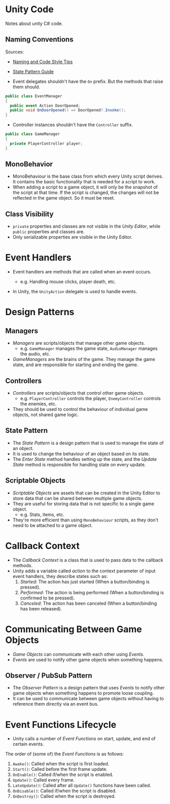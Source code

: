 # Unity Code

Notes about unity C# code.

## Naming Conventions

Sources:

- [Naming and Code Style Tips](https://unity.com/how-to/naming-and-code-style-tips-c-scripting-unity)
- [State Pattern Guide](https://unity.com/how-to/develop-modular-flexible-codebase-state-programming-pattern)

- Event delegates shouldn't have the `On` prefix. But the methods that raise them should.

```csharp
public class EventManager 
{
  public event Action DoorOpened; 
  public void OnDoorOpened() => DoorOpened?.Invoke();
}
```

- Controller instances shouldn't have the `Controller` suffix.

```csharp
public class GameManager 
{
  private PlayerController player;
}
```

## MonoBehavior

- MonoBehaviour is the base class from which every Unity script derives. It contains the basic functionality that is needed for a script to work.
- When adding a script to a game object, it will only be the snapshot of the script at that time. If the script is changed, the changes will not be reflected in the game object. So it must be reset.

## Class Visibility

- `private` properties and classes are not visible in the _Unity Editor_, while `public` properties and classes are.
- Only serializable properties are visible in the Unity Editor.

# Event Handlers

- Event handlers are methods that are called when an event occurs.
  - e.g. Handling mouse clicks, player death, etc.

- In Unity, the `UnityAction` delegate is used to handle events.

# Design Patterns

## Managers

- _Managers_ are scripts/objects that manage other game objects.
  - e.g. `GameManager` manages the game state, `AudioManager` manages the audio, etc.
- _GameManagers_ are the brains of the game. They manage the game state, and are responsible for starting and ending the game.

## Controllers

- _Controllers_ are scripts/objects that control other game objects.
  - e.g. `PlayerController` controls the player, `EnemyController` controls the enemies, etc.
- They should be used to control the behaviour of individual game objects, not shared game logic.

## State Pattern

- The _State Pattern_ is a design pattern that is used to manage the state of an object.
- It is used to change the behaviour of an object based on its state.
- The _Enter State_ method handles setting up the state, and the _Update State_ method is responsible for handling state on every update.

## Scriptable Objects

- _Scriptable Objects_ are assets that can be created in the Unity Editor to store data that can be shared between multiple game objects.
- They are useful for storing data that is not specific to a single game object.
  - e.g. Stats, items, etc.
- They're more efficient than using `MonoBehaviour` scripts, as they don't need to be attached to a game object.

# Callback Context

- The _Callback Context_ is a class that is used to pass data to the callback methods.
- Unity adds a variable called _action_ to the context parameter of input event handlers, they describe states such as:
  1. _Started_: The action has just started (When a button/binding is pressed).
  2. _Performed_: The action is being performed (When a button/binding is confirmed to be pressed).
  3. _Canceled_: The action has been canceled (When a button/binding has been released).

# Communicating Between Game Objects

- _Game Objects_ can communicate with each other using _Events_.
- _Events_ are used to notify other game objects when something happens.

## Observer / PubSub Pattern

- The _Observer Pattern_ is a design pattern that uses _Events_ to notify other game objects when something happens to promote loose coupling.
- It can be used to communicate between game objects without having to reference them directly via an event bus.

# Event Functions Lifecycle

- Unity calls a number of _Event Functions_ on start, update, and end of certain events.

The order of (some of) the _Event Functions_ is as follows:

1. `Awake()`: Called when the script is first loaded.
2. `Start()`: Called before the first frame update.
3. `OnEnable()`: Called if/when the script is enabled.
4. `Update()`: Called every frame.
5. `LateUpdate()`: Called after all `Update()` functions have been called.
6. `OnDisable()`: Called if/when the script is disabled.
7. `OnDestroy()`: Called when the script is destroyed.
